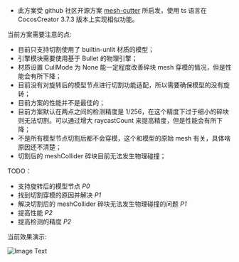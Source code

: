 - 此方案受 github 社区开源方案 [mesh-cutter](https://github.com/hugoscurti/mesh-cutter) 所启发，使用 ts 语言在 CocosCreator 3.7.3 版本上实现相似功能。

当前方案需要注意的点:
- 目前只支持切割使用了 builtin-unlit 材质的模型；
- 引擎模块需要使用基于 Bullet 的物理引擎；
- 材质设置 CullMode 为 None 能一定程度改善碎块 mesh 穿模的情况，但是性能会有所下降；
- 目前没有对旋转后的模型节点进行切割功能适配，所以需要确保模型的没有旋转；
- 目前方案的性能并不是最佳的；
- 目前方案默认在两点之间的检测精度是 1/256，在这个精度下过于细小的碎块则无法切割。可以通过增大 raycastCount 来提高精度，但是性能会有所下降；
- 不是所有模型节点切割后都不会穿模，这个和模型的原始 mesh 有关，具体啥原因还不清楚；
- 切割后的 meshCollider 碎块目前无法发生物理碰撞；

TODO：
- 支持旋转后的模型节点 *P0*
- 找到切割穿模的原因并解决 *P1*
- 解决切割后的 meshCollider 碎块无法发生物理碰撞的问题 *P1*
- 提高性能 *P2*
- 提高检测的精度 *P2*

当前效果演示:

![Image Text](https://forum.cocos.org/uploads/default/original/3X/a/e/aeb830fb69570824e5443a28268849240cf44bcc.gif)
